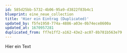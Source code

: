 ```yaml
---
id: 585d25bb-5732-4b06-95a9-d3822f83b4c1
blueprint: eine_neue_collection
title: 'Hier ein Eintrag (Duplicated)'
updated_by: f5fe1958-774a-4886-a03e-0b74ece8600a
updated_at: 1670957281
duplicated_from: ff7e1ff2-a162-43e2-ac07-8b781b563e79
---
```

Hier ein Text